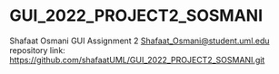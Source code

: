 # GUI_2022_PROJECT2_SOSMANI

Shafaat Osmani
GUI Assignment 2
Shafaat_Osmani@student.uml.edu
repository link: https://github.com/shafaatUML/GUI_2022_PROJECT2_SOSMANI.git
